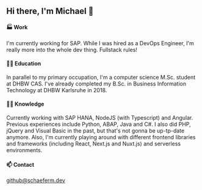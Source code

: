 ## Hi there, I'm Michael 👋

#### 🏭 Work
I'm currently working for SAP. While I was hired as a DevOps Engineer, I'm really more into the whole dev thing. Fullstack rules!

#### 👨‍🎓 Education
In parallel to my primary occupation, I'm a computer science M.Sc. student at DHBW CAS. I've already completed my B.Sc. in Business Information Technology at DHBW Karlsruhe in 2018.

#### 👨‍🔬 Knowledge
Currently working with SAP HANA, NodeJS (with Typescript) and Angular. Previous experiences include Python, ABAP, Java and C#. I also did PHP, jQuery and Visual Basic in the past, but that's not gonna be up-tp-date anymore.
Also, I'm currently playing around with different frontend libraries and frameworks (including React, Next.js and Nuxt.js) and serverless environments.

#### 📫 Contact
github@schaeferm.dev

